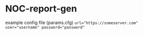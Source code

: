 NOC-report-gen
==============

example config file (params.cfg)
`
url="https://someserver.com"
user="username"
password="password"
`
